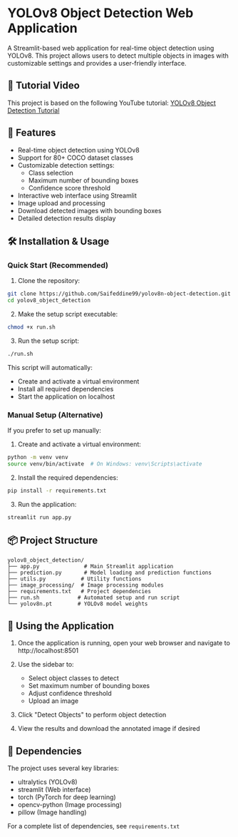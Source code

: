 # YOLOv8 Object Detection Web Application

A Streamlit-based web application for real-time object detection using YOLOv8. This project allows users to detect multiple objects in images with customizable settings and provides a user-friendly interface.

## 🎥 Tutorial Video

This project is based on the following YouTube tutorial:
[YOLOv8 Object Detection Tutorial](https://www.youtube.com/watch?v=OO6dm6KcmlI)

## 🚀 Features

- Real-time object detection using YOLOv8
- Support for 80+ COCO dataset classes
- Customizable detection settings:
  - Class selection
  - Maximum number of bounding boxes
  - Confidence score threshold
- Interactive web interface using Streamlit
- Image upload and processing
- Download detected images with bounding boxes
- Detailed detection results display

## 🛠️ Installation & Usage

### Quick Start (Recommended)

1. Clone the repository:

```bash
git clone https://github.com/Saifeddine99/yolov8n-object-detection.git
cd yolov8_object_detection
```

2. Make the setup script executable:

```bash
chmod +x run.sh
```

3. Run the setup script:

```bash
./run.sh
```

This script will automatically:

- Create and activate a virtual environment
- Install all required dependencies
- Start the application on localhost

### Manual Setup (Alternative)

If you prefer to set up manually:

1. Create and activate a virtual environment:

```bash
python -m venv venv
source venv/bin/activate  # On Windows: venv\Scripts\activate
```

2. Install the required dependencies:

```bash
pip install -r requirements.txt
```

3. Run the application:

```bash
streamlit run app.py
```

## 📦 Project Structure

```
yolov8_object_detection/
├── app.py              # Main Streamlit application
├── prediction.py       # Model loading and prediction functions
├── utils.py           # Utility functions
├── image_processing/  # Image processing modules
├── requirements.txt   # Project dependencies
├── run.sh            # Automated setup and run script
└── yolov8n.pt        # YOLOv8 model weights
```

## 🎯 Using the Application

1. Once the application is running, open your web browser and navigate to http://localhost:8501

2. Use the sidebar to:

   - Select object classes to detect
   - Set maximum number of bounding boxes
   - Adjust confidence threshold
   - Upload an image

3. Click "Detect Objects" to perform object detection

4. View the results and download the annotated image if desired

## 🔧 Dependencies

The project uses several key libraries:

- ultralytics (YOLOv8)
- streamlit (Web interface)
- torch (PyTorch for deep learning)
- opencv-python (Image processing)
- pillow (Image handling)

For a complete list of dependencies, see `requirements.txt`
